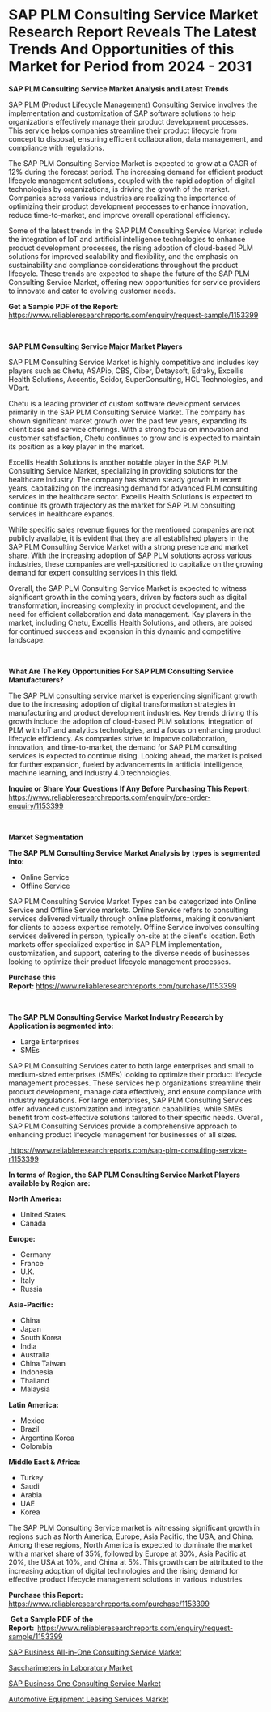 <p><h1>SAP PLM Consulting Service Market Research Report Reveals The Latest Trends And Opportunities of this Market for Period from 2024 - 2031</h1></p><p><strong>SAP PLM Consulting Service Market Analysis and Latest Trends</strong></p>
<p><p>SAP PLM (Product Lifecycle Management) Consulting Service involves the implementation and customization of SAP software solutions to help organizations effectively manage their product development processes. This service helps companies streamline their product lifecycle from concept to disposal, ensuring efficient collaboration, data management, and compliance with regulations.</p><p>The SAP PLM Consulting Service Market is expected to grow at a CAGR of 12% during the forecast period. The increasing demand for efficient product lifecycle management solutions, coupled with the rapid adoption of digital technologies by organizations, is driving the growth of the market. Companies across various industries are realizing the importance of optimizing their product development processes to enhance innovation, reduce time-to-market, and improve overall operational efficiency.</p><p>Some of the latest trends in the SAP PLM Consulting Service Market include the integration of IoT and artificial intelligence technologies to enhance product development processes, the rising adoption of cloud-based PLM solutions for improved scalability and flexibility, and the emphasis on sustainability and compliance considerations throughout the product lifecycle. These trends are expected to shape the future of the SAP PLM Consulting Service Market, offering new opportunities for service providers to innovate and cater to evolving customer needs.</p></p>
<p><strong>Get a Sample PDF of the Report:&nbsp;</strong> <a href="https://www.reliableresearchreports.com/enquiry/request-sample/1153399">https://www.reliableresearchreports.com/enquiry/request-sample/1153399</a></p>
<p>&nbsp;</p>
<p><strong>SAP PLM Consulting Service Major Market Players</strong></p>
<p><p>SAP PLM Consulting Service Market is highly competitive and includes key players such as Chetu, ASAPio, CBS, Ciber, Detaysoft, Edraky, Excellis Health Solutions, Accentis, Seidor, SuperConsulting, HCL Technologies, and VDart.</p><p>Chetu is a leading provider of custom software development services primarily in the SAP PLM Consulting Service Market. The company has shown significant market growth over the past few years, expanding its client base and service offerings. With a strong focus on innovation and customer satisfaction, Chetu continues to grow and is expected to maintain its position as a key player in the market.</p><p>Excellis Health Solutions is another notable player in the SAP PLM Consulting Service Market, specializing in providing solutions for the healthcare industry. The company has shown steady growth in recent years, capitalizing on the increasing demand for advanced PLM consulting services in the healthcare sector. Excellis Health Solutions is expected to continue its growth trajectory as the market for SAP PLM consulting services in healthcare expands.</p><p>While specific sales revenue figures for the mentioned companies are not publicly available, it is evident that they are all established players in the SAP PLM Consulting Service Market with a strong presence and market share. With the increasing adoption of SAP PLM solutions across various industries, these companies are well-positioned to capitalize on the growing demand for expert consulting services in this field.</p><p>Overall, the SAP PLM Consulting Service Market is expected to witness significant growth in the coming years, driven by factors such as digital transformation, increasing complexity in product development, and the need for efficient collaboration and data management. Key players in the market, including Chetu, Excellis Health Solutions, and others, are poised for continued success and expansion in this dynamic and competitive landscape.</p></p>
<p>&nbsp;</p>
<p><strong>What Are The Key Opportunities For SAP PLM Consulting Service Manufacturers?</strong></p>
<p><p>The SAP PLM consulting service market is experiencing significant growth due to the increasing adoption of digital transformation strategies in manufacturing and product development industries. Key trends driving this growth include the adoption of cloud-based PLM solutions, integration of PLM with IoT and analytics technologies, and a focus on enhancing product lifecycle efficiency. As companies strive to improve collaboration, innovation, and time-to-market, the demand for SAP PLM consulting services is expected to continue rising. Looking ahead, the market is poised for further expansion, fueled by advancements in artificial intelligence, machine learning, and Industry 4.0 technologies.</p></p>
<p><strong>Inquire or Share Your Questions If Any Before Purchasing This Report:</strong> <a href="https://www.reliableresearchreports.com/enquiry/pre-order-enquiry/1153399">https://www.reliableresearchreports.com/enquiry/pre-order-enquiry/1153399</a></p>
<p>&nbsp;</p>
<p><strong>Market Segmentation</strong></p>
<p><strong>The SAP PLM Consulting Service Market Analysis by types is segmented into:</strong></p>
<p><ul><li>Online Service</li><li>Offline Service</li></ul></p>
<p><p>SAP PLM Consulting Service Market Types can be categorized into Online Service and Offline Service markets. Online Service refers to consulting services delivered virtually through online platforms, making it convenient for clients to access expertise remotely. Offline Service involves consulting services delivered in person, typically on-site at the client's location. Both markets offer specialized expertise in SAP PLM implementation, customization, and support, catering to the diverse needs of businesses looking to optimize their product lifecycle management processes.</p></p>
<p><strong>Purchase this Report:&nbsp;</strong><a href="https://www.reliableresearchreports.com/purchase/1153399">https://www.reliableresearchreports.com/purchase/1153399</a></p>
<p>&nbsp;</p>
<p><strong>The SAP PLM Consulting Service Market Industry Research by Application is segmented into:</strong></p>
<p><ul><li>Large Enterprises</li><li>SMEs</li></ul></p>
<p><p>SAP PLM Consulting Services cater to both large enterprises and small to medium-sized enterprises (SMEs) looking to optimize their product lifecycle management processes. These services help organizations streamline their product development, manage data effectively, and ensure compliance with industry regulations. For large enterprises, SAP PLM Consulting Services offer advanced customization and integration capabilities, while SMEs benefit from cost-effective solutions tailored to their specific needs. Overall, SAP PLM Consulting Services provide a comprehensive approach to enhancing product lifecycle management for businesses of all sizes.</p></p>
<p><a href="https://www.reliableresearchreports.com/sap-plm-consulting-service-r1153399">&nbsp;https://www.reliableresearchreports.com/sap-plm-consulting-service-r1153399</a></p>
<p><strong>In terms of Region, the SAP PLM Consulting Service Market Players available by Region are:</strong></p>
<p>
    <p> <strong> North America: </strong>
        <ul>
            <li>United States</li>
            <li>Canada</li>
        </ul>
        </p> 
    <p> <strong> Europe: </strong>
        <ul>
            <li>Germany</li>
            <li>France</li>
            <li>U.K.</li>
            <li>Italy</li>
            <li>Russia</li>
        </ul>
        </p> 
    <p> <strong> Asia-Pacific: </strong>
        <ul>
            <li>China</li>
            <li>Japan</li>
            <li>South Korea</li>
            <li>India</li>
            <li>Australia</li>
            <li>China Taiwan</li>
            <li>Indonesia</li>
            <li>Thailand</li>
            <li>Malaysia</li>
        </ul>
        </p> 
    <p> <strong> Latin America: </strong>
        <ul>
            <li>Mexico</li>
            <li>Brazil</li>
            <li>Argentina Korea</li>
            <li>Colombia</li>
        </ul>
        </p> 
    <p> <strong> Middle East & Africa: </strong>
        <ul>
            <li>Turkey</li>
            <li>Saudi</li>
            <li>Arabia</li>
            <li>UAE</li>
            <li>Korea</li>
        </ul>
    </p>
    </p>
<p><p>The SAP PLM Consulting Service market is witnessing significant growth in regions such as North America, Europe, Asia Pacific, the USA, and China. Among these regions, North America is expected to dominate the market with a market share of 35%, followed by Europe at 30%, Asia Pacific at 20%, the USA at 10%, and China at 5%. This growth can be attributed to the increasing adoption of digital technologies and the rising demand for effective product lifecycle management solutions in various industries.</p></p>
<p><strong>Purchase this Report: </strong><a href="https://www.reliableresearchreports.com/purchase/1153399">https://www.reliableresearchreports.com/purchase/1153399</a></p>
<p>&nbsp;<strong>Get a Sample PDF of the Report:&nbsp;&nbsp;</strong><a href="https://www.reliableresearchreports.com/enquiry/request-sample/1153399">https://www.reliableresearchreports.com/enquiry/request-sample/1153399</a></p>
<p><strong></strong></p>
<p><p><a href="https://github.com/singletonthaxterkelliehr2df/Market-Research-Report-List-2/blob/main/sap-business-all-in-one-consulting-service-market.md">SAP Business All-in-One Consulting Service Market</a></p><p><a href="https://www.linkedin.com/pulse/saccharimeters-laboratorynbspmarket-focuses-market-share-aqjyc?trackingId=Y1vj4qtQSCYehkL18fEJuA%3D%3D">Saccharimeters in Laboratory Market</a></p><p><a href="https://github.com/SashaBeier2023/Market-Research-Report-List-1/blob/main/sap-business-one-consulting-service-market.md">SAP Business One Consulting Service Market</a></p><p><a href="https://www.linkedin.com/pulse/automotive-equipment-leasing-services-market-share-evolution-e3wkc?trackingId=mtL3qs3O%2Fm9LM4gTPtoAyA%3D%3D">Automotive Equipment Leasing Services Market</a></p></p>